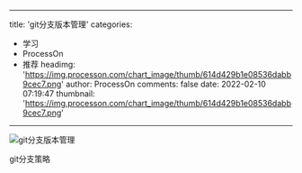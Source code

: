 
---
title: 'git分支版本管理'
categories: 
 - 学习
 - ProcessOn
 - 推荐
headimg: 'https://img.processon.com/chart_image/thumb/614d429b1e08536dabb9cec7.png'
author: ProcessOn
comments: false
date: 2022-02-10 07:19:47
thumbnail: 'https://img.processon.com/chart_image/thumb/614d429b1e08536dabb9cec7.png'
---

<div>   
<img class="thumb" alt="git分支版本管理" src="https://img.processon.com/chart_image/thumb/614d429b1e08536dabb9cec7.png" referrerpolicy="no-referrer">
<p>git分支策略</p>  
</div>
            